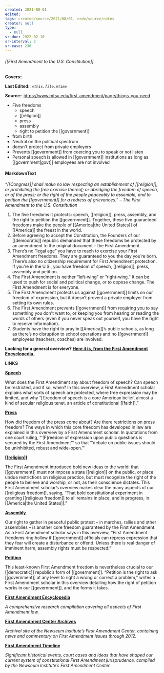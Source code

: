 ```yaml
---
created: 2021-08-01
edited: 
tags: created/source/2021/08/01, node/source/notes
creator: null
type:
  - null
sr-due: 2022-02-10
sr-interval: 2
sr-ease: 230
---
```


###### [[First Amendment to the U.S. Constitution]]

**Covers**:: 

**Last Edited**:: *`=this.file.mtime`*

**Source**:: https://www.mtsu.edu/first-amendment/page/things-you-need

- Five freedoms
	- speech
	- [[religion]]
	- press
	- assembly
	- right to petition the [[government]]
- from birth
- Neutral on the political spectrum
- doesn't protect from private employers
- Prevents [[government]] from coercing you to speak or not listen
- Personal speech is allowed in [[government]] institutions as long as [[government|govt]] employees are not involved


#### MarkdownText
_“[[Congress]] shall make no law respecting an establishment of [[religion]], or prohibiting the free exercise thereof; or abridging the freedom of speech, or of the press; or the right of the people peaceably to assemble, and to petition the [[government]] for a redress of grievances.” – The First Amendment to the U.S. Constitution_

1.  The five freedoms it protects: speech, [[religion]], press, assembly, and the right to petition the [[government]]. Together, these five guaranteed freedoms make the people of [[America|the United States]] of [[America]] the freest in the world.
2.  Before agreeing to accept the Constitution, the Founders of our [[democratic]] republic demanded that these freedoms be protected by an amendment to the original document – the First Amendment.
3.  There’s no “legal age” you have to reach to exercise your First Amendment freedoms. They are guaranteed to you the day you’re born. There’s also no citizenship requirement for First Amendment protection. If you’re in the U.S., you have freedom of speech, [[religion]], press, assembly and petition.
4.  The First Amendment is neither “left-wing” or “right-wing.” It can be used to push for social and political change, or to oppose change. The First Amendment is for everyone.
5.  The First Amendment protects us against [[government]] limits on our freedom of expression, but it doesn’t prevent a private employer from setting its own rules.
6.  The First Amendment prevents [[government]] from requiring you to say something you don't want to, or keeping you from hearing or reading the words of others (even if you never speak out yourself, you have the right to receive information).
7.  Students have the right to pray in [[America]]’s public schools, as long as there’s no disruption to school operations and no [[government]] employees (teachers, coaches) are involved.

**Looking for a general overview? [Here it is, from the First Amendment Encyclopedia.](https://mtsu.edu/first-amendment/page/first-amendment-introduction)**

**LINKS**

[**Speech**](http://www.newseuminstitute.org/first-amendment-center/topics/freedom-of-speech-2/speech-overview/)

What does the First Amendment say about freedom of speech? Can speech be restricted, and if so, when? In this overview, a First Amendment scholar explains what sorts of speech are protected, where free expression may be limited, and why “\[f\]reedom of speech is a core American belief, almost a kind of secular religious tenet, an article of constitutional [[faith]].”

[**Press**](http://www.newseuminstitute.org/first-amendment-center/topics/freedom-of-the-press/freedom-of-the-press-overview/)

How did freedom of the press come about? Are there restrictions on press freedom? The ways in which this core freedom has developed in law are explained in this overview by a First Amendment scholar. In quotations from one court ruling, “‘\[F\]reedom of expression upon public questions is secured by the First Amendment’” so that “‘debate on public issues should be uninhibited, robust and wide-open.’”

[**[[religion]]**](http://www.newseuminstitute.org/first-amendment-center/topics/freedom-of-religion/religious-liberty-in-[[america]]-overview/)

The First Amendment introduced bold new ideas to the world: that [[government]] must not impose a state [[religion]] on the public, or place undue restrictions on religious practice, but must recognize the right of the people to believe and worship, or not, as their conscience dictates. This First Amendment scholar’s overview makes clear the many aspects of our [[religious freedom]], saying, “That bold constitutional experiment in granting [[religious freedom]] to all remains in place, and in progress, in [[America|the United States]].”

[**Assembly**](http://www.newseuminstitute.org/first-amendment-center/topics/freedom-of-assembly/freedom-of-assembly-overview/)

Our right to gather in peaceful public protest – in marches, rallies and other assemblies – is another core freedom guaranteed by the First Amendment. As a First Amendment scholar says in this overview, “First Amendment freedoms ring hollow if [[government]] officials can repress expression that they fear will create a disturbance or offend. Unless there is real danger of imminent harm, assembly rights must be respected.”

[**Petition**](http://www.newseuminstitute.org/first-amendment-center/topics/freedom-of-petition/freedom-of-petition-overview/)

This least-known First Amendment freedom is nevertheless crucial to our [[democratic]] republic’s form of [[government]]. “Petition is the right to ask [[government]] at any level to right a wrong or correct a problem,” writes a First Amendment scholar in this overview detailing how the right of petition works in our [[government]], and the forms it takes.

[**First Amendment Encyclopedia**](http://mtsu.edu/first-amendment/encyclopedia)

_A comprehensive research compilation covering all aspects of First Amendment law._

[**First Amendment Center Archives**](http://www.firstamendmentcenter.org/)

_Archival site of the Newseum Institute’s First Amendment Center, containing news and commentary on First Amendment issues through 2012._

[**First Amendment Timeline**](http://mtsu.edu/first-amendment/page/first-amendment-timeline)

_Significant historical events, court cases and ideas that have shaped our current system of constitutional First Amendment jurisprudence, compiled by the Newseum Institute’s First Amendment Center._


